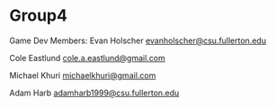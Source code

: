 # Group4
Game Dev
Members:
Evan Holscher evanholscher@csu.fullerton.edu

Cole Eastlund cole.a.eastlund@gmail.com

Michael Khuri michaelkhuri@gmail.com

Adam Harb adamharb1999@csu.fullerton.edu
